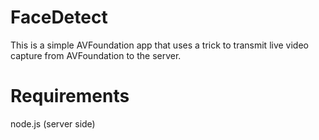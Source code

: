 FaceDetect
==========

This is a simple AVFoundation app that uses a trick to transmit live video capture from
AVFoundation to the server.

Requirements
============
node.js (server side)
